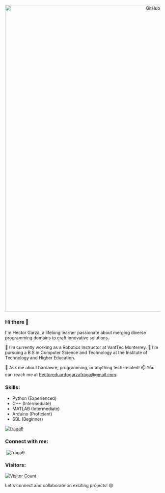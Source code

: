 <p align="center">
  <img src="https://github.com/Fraga9/Fraga9/assets/136149203/56b122f4-08b8-43bf-ade3-ba2bb988319a" alt="GitHub Header" width="1000">
</p>



### Hi there 👋


I'm Héctor Garza, a lifelong learner passionate about merging diverse programming domains to craft innovative solutions.

🔭 I’m currently working as a Robotics Instructor at VantTec Monterrey.
🌱 I’m pursuing a B.S in Computer Science and Technology at the Institute of Technology and Higher Education.

💬 Ask me about hardawre, programming, or anything tech-related!
📫 You can reach me at [hectoreduardogarzafraga@gmail.com](mailto:hectoreduardogarzafraga@gmail.com).



### Skills:
- Python (Experienced)
- C++ (Intermediate)
- MATLAB (Intermediate)
- Arduino (Proficient)
- SBL (Beginner)



<p align="left"> <a href="https://github.com/ryo-ma/github-profile-trophy"><img src="https://github-profile-trophy.vercel.app/?username=fraga9" alt="fraga9" /></a> </p>

<h3 align="left">Connect with me:</h3>
<p align="left">
</p>

<p>&nbsp;<img align="center" src="https://github-readme-stats.vercel.app/api?username=fraga9&show_icons=true&locale=en" alt="fraga9" /></p>


### Visitors:
![Visitor Count](https://profile-counter.glitch.me/Fraga9/count.svg)


Let's connect and collaborate on exciting projects! 😄


